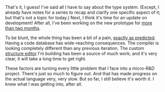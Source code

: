 That's it, I guess! I've said all I have to say about the type system. (Except,
I already have notes for a series to recap and clarify one specific aspect of
it; but that's not a topic for today.) Next, I think it's time for an update on
development! After all, I've been working on the new prototype for
[more than two months](/daily/2025-02-04).

To be blunt, the whole thing has been a bit of a pain,
[exactly as predicted](/daily/2025-01-17). Having a code database has
wide-reaching consequences. The compiler is looking completely different than
any previous iteration. The custom [structure editor] I'm building has been a
source of much work; and it's very clear, it will take a long time to get right.

These factors are turning every little problem that I face into a micro-R&D
project. There's just so much to figure out. And that has made progress on the
actual language very, very slow. But so far, I still believe it's worth it. I
knew what I was getting into, after all.

[structure editor]: https://en.wikipedia.org/wiki/Structure_editor

